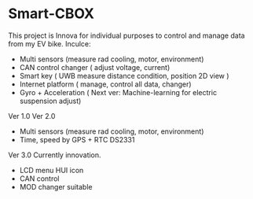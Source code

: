 # Smart-CBOX
This project is Innova for individual purposes to control and manage data from my EV bike.
Inculce:
+ Multi sensors (measure rad cooling, motor, environment)
+ CAN control changer ( adjust voltage, current)
+ Smart key ( UWB measure distance condition, position 2D view )
+ Internet platform ( manage, control all data, changer) 
+ Gyro + Acceleration ( Next ver: Machine-learning for electric suspension adjust) 


Ver 1.0
Ver 2.0 
+ Multi sensors (measure rad cooling, motor, environment)
+ Time, speed by GPS + RTC DS2331

Ver 3.0 
Currently innovation.
+ LCD menu HUI icon
+ CAN control
+ MOD changer suitable 

